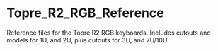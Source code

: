 # Topre_R2_RGB_Reference
Reference files for the Topre R2 RGB keyboards. Includes cutouts and models for 1U, and 2U, plus cutouts for 3U, and 7U/10U.
